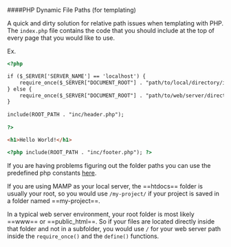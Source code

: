 ####PHP Dynamic File Paths (for templating)

A quick and dirty solution for relative path issues when templating with PHP. The `index.php` file contains the code that you should include at the top of every page that you would like to use.

Ex.

```html
<?php

if ($_SERVER['SERVER_NAME'] == 'localhost') {
    require_once($_SERVER["DOCUMENT_ROOT"] . "path/to/local/directory/inc/config.php");
} else {
    require_once($_SERVER["DOCUMENT_ROOT"] . "path/to/web/server/directory/inc/config.php");
}   
  
include(ROOT_PATH . "inc/header.php");
  
?>

<h1>Hello World!</h1>

<?php include(ROOT_PATH . "inc/footer.php"); ?>
```

If you are having problems figuring out the folder paths you can use the predefined php constants [here](http://www.php.net/manual/en/language.constants.predefined.php). 

If you are using MAMP as your local server, the ==htdocs== folder is usually your root, so you would use `/my-project/` if your project is saved in a folder named ==my-project==.

In a typical web server environment, your root folder is most likely ==www== or ==public_html==. So if your files are located directly inside that folder and not in a subfolder, you would use `/` for your web server path inside the `require_once()` and the `define()` functions.